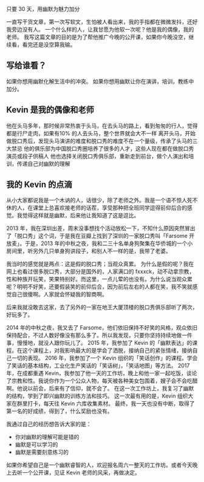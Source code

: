 只要 30 天，用幽默为魅力加分

一直写干货文章，第一次写软文，生怕被人看出来，我的手指都在微微发抖，还好我旁边没有人。
一个什么样的人，让我甘愿为他软一次呢？他是我的偶像，我的老师。
我写这篇文章的目的是为了帮他推广今晚的公开课，如果你今晚没空，继续看，看完还是没空算我输。

## 写给谁看？
如果你想用幽默化解生活中的冲突。
如果你想用幽默让你在演讲，培训，教练中加分。

## Kevin 是我的偶像和老师
他在头马多年，那时候非常热衷于头马，在去头马的路上，看到匆匆的行人，觉得都是行尸走肉，如果有10% 的人去头马，整个世界就会大不一样
离开头马，开始做脱口秀后，发现头马演讲的难度和脱口秀的难度不在一个量级，传承了头马的三大禁忌
他的俱乐部为中国脱口秀圈培养了很多的人才，这些人现在都在做脱口秀演员或段子供稿人
他也选择关闭脱口秀俱乐部，重新走到前台，做个人演出和培训，传递自己对幽默的理解

## 我的 Kevin 的点滴
从小大家都说我是一个木讷的人，话很少，除了老师之外。我是一个语不惊人死不休的人，在课堂上总喜欢接老师的话茬，享受那种把全班同学逗得前仰后合的感觉。我觉得这样就是幽默，后来他让我知道了这是逗比。

2013 年，我在深圳出差，周末没事想找个活动放松一下，不知什么原因突然冒出了「脱口秀」这个词，于是我在豆瓣上找到了深圳的一家脱口秀叫「Farsome 开放麦」。于是，2013 年的中秋之夜，我和二三十名单身狗聚集在华侨城的一个小房间里，听另外几只单身狗讲段子，和别人不一样的是，我带了老婆。

我当时的感觉就是两点：这是假的脱口秀；当观众真累。
为什么是假的呢？我在网上也看过很多脱口秀，大部分是国外的，人家满口的 fxxxck，动不动拿宗教，性和种族开玩笑，笑果特别好。而这里，一点儿荤的也没有。为什么说当观众累呢？明明不好笑，还要假装笑的前仰后合，因为前后左右的人都在笑，我不笑就感觉自己很傻啊。人家就会怀疑我的智商啊。

后来我就没敢去这家，去了另外的一家在地王大厦顶楼的脱口秀俱乐部听了两次，好玩多了。

2014 年的中秋之夜，我又去了 Farsome，他们依旧保持不好笑的风格，观众依旧保持配合，不过人数好像没有那么多了。所以我发现，只要你坚持持续地做一件事，慢慢地，就没人跟你玩儿了。
2015 年，我参加了 Kevin 的「幽默表达」的课程。在这个课程上，对我影响最大的是学会了洒脱，接纳自己的紧张情绪，接纳自己一切的表现。
2016 年，我参加了一个 Kevin 组织的「笑话创作」的课程。学会了笑话的基本结构，工业化生产笑话的「笑话树」，「笑话地图」等方法。
2017 年，在成都重遇 Kevin，我参加了他一天的工作坊，晚上和他一家一起吃饭，谈论了宗教和性。我说你作为一个公众人物，每天被各种美女包围着，嫂子会不会吃醋啊。他说以前会，后来有了信仰，就不会了。
在这一次工作坊上，我复习了幽默的结构，学到了即兴幽默的训练方法和技巧。
这一次最有用的是，Kevin 组织大家在群里打卡，每天往 Kevin 六库收集素材。
最终，我一天也没有中断，取得了第一名的好成绩，得到了，什么奖励也没有。

我通过自己的经历想告诉大家的是：
* 你对幽默的理解可能是错的
* 幽默是可以学习的
* 幽默是需要刻意练习的

如果你希望自己是一个幽默睿智的人，欢迎报名周六一整天的工作坊。或者今天晚上去听一个公开课，见证 Kevin 老师的风采，再做决定。
